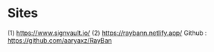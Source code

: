# Sites
(1) https://www.signvault.io/ 
(2) https://raybann.netlify.app/  Github : https://github.com/aaryaxz/RayBan

